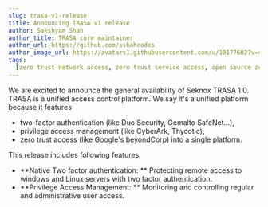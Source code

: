```yaml
---
slug: trasa-v1-release
title: Announcing TRASA v1 release
author: Sakshyam Shah
author_title: TRASA core maintainer
author_url: https://github.com/sshahcodes
author_image_url: https://avatars1.githubusercontent.com/u/10177602?v=4
tags:
  [zero trust network access, zero trust service access, open source zero trust, trasa v1.0 release]
---
```


We are excited to announce the general availability of Seknox TRASA 1.0. TRASA is a unified access control platform. We say it's a unified platform because it features

- two-factor authentication (like Duo Security, Gemalto SafeNet...),
- privilege access management (like CyberArk, Thycotic),
- zero trust access (like Google's beyondCorp) into a single platform.

<!--truncate-->

This release includes following features:

- **Native Two factor authentication: ** Protecting remote access to windows and Linux servers with two factor authentication.
- **Privilege Access Management: ** Monitoring and controlling regular and administrative user access.
